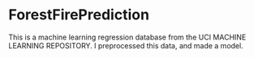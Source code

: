# ForestFirePrediction
This is a machine learning regression database from the UCI MACHINE LEARNING REPOSITORY. I preprocessed this data, and made a model. 
